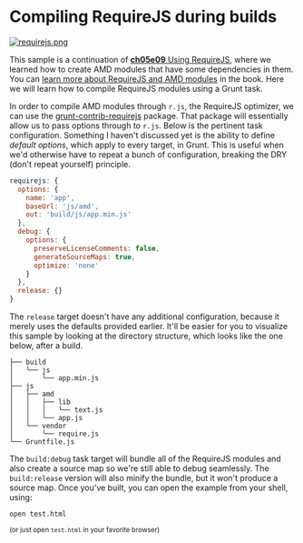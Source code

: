 # Compiling RequireJS during builds

[![requirejs.png][1]][2]

This sample is a continuation of [**ch05e09** Using RequireJS][3], where we learned how to create AMD modules that have some dependencies in them. You can [learn more about RequireJS and AMD modules][4] in the book. Here we will learn how to compile RequireJS modules using a Grunt task.

In order to compile AMD modules through `r.js`, the RequireJS optimizer, we can use the [grunt-contrib-requirejs][5] package. That package will essentially allow us to pass options through to `r.js`. Below is the pertinent task configuration. Something I haven't discussed yet is the ability to define _default options_, which apply to every target, in Grunt. This is useful when we'd otherwise have to repeat a bunch of configuration, breaking the DRY (don't repeat yourself) principle.

```js
requirejs: {
  options: {
    name: 'app',
    baseUrl: 'js/amd',
    out: 'build/js/app.min.js'
  },
  debug: {
    options: {
      preserveLicenseComments: false,
      generateSourceMaps: true,
      optimize: 'none'
    }
  },
  release: {}
}
```

The `release` target doesn't have any additional configuration, because it merely uses the defaults provided earlier. It'll be easier for you to visualize this sample by looking at the directory structure, which looks like the one below, after a build.

```
├── build
│   └── js
│       └── app.min.js
├── js
│   ├── amd
│   │   ├── lib
│   │   │   └── text.js
│   │   └── app.js
│   └── vendor
│       └── require.js
└── Gruntfile.js
```

The `build:debug` task target will bundle all of the RequireJS modules and also create a source map so we're still able to debug seamlessly. The `build:release` version will also minify the bundle, but it won't produce a source map. Once you've built, you can open the example from your shell, using:

```shell
open test.html
```

<sub>(or just open `test.html` in your favorite browser)</sub>

  [1]: http://i.imgur.com/TkjgTBt.png
  [2]: https://github.com/jrburke/requirejs
  [3]: https://github.com/bevacqua/buildfirst/tree/master/ch05/09_requirejs-usage
  [4]: http://bevacqua.io/buildfirst "JavaScript Application Design"
  [5]: https://github.com/gruntjs/grunt-contrib-requirejs
